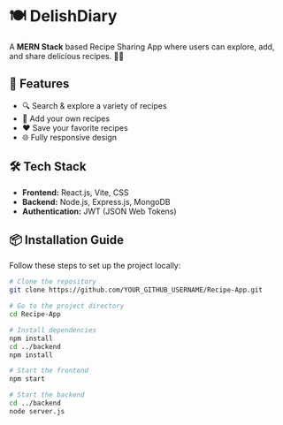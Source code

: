 # 🍽️ DelishDiary

A **MERN Stack** based Recipe Sharing App where users can explore, add, and share delicious recipes. 🍕🍔  

## 🚀 Features
- 🔍 Search & explore a variety of recipes  
- 📝 Add your own recipes  
- ❤️ Save your favorite recipes  
- 🌐 Fully responsive design  

## 🛠️ Tech Stack
- **Frontend:** React.js, Vite, CSS  
- **Backend:** Node.js, Express.js, MongoDB  
- **Authentication:** JWT (JSON Web Tokens)  

## 📦 Installation Guide
Follow these steps to set up the project locally:

```bash
# Clone the repository
git clone https://github.com/YOUR_GITHUB_USERNAME/Recipe-App.git

# Go to the project directory
cd Recipe-App

# Install dependencies
npm install
cd ../backend
npm install

# Start the frontend
npm start

# Start the backend
cd ../backend
node server.js
